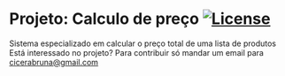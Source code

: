 # Projeto: Calculo de preço [![License](https://img.shields.io/badge/License-Apache_2.0-blue.svg)](https://opensource.org/licenses/Apache-2.0)
Sistema especializado em calcular o preço total de uma lista de produtos
<br>
Está interessado no projeto? Para contribuir só mandar um email para cicerabruna@gmail.com

